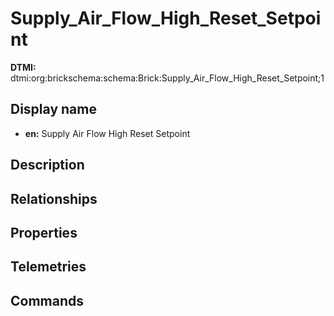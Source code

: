 # Supply_Air_Flow_High_Reset_Setpoint
**DTMI:** dtmi:org:brickschema:schema:Brick:Supply_Air_Flow_High_Reset_Setpoint;1
## Display name
- **en:** Supply Air Flow High Reset Setpoint
## Description
## Relationships
## Properties
## Telemetries
## Commands

